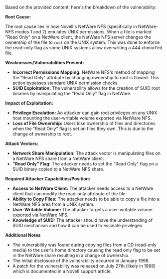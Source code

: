 Based on the provided content, here's the breakdown of the vulnerability:

**Root Cause:**

The root cause lies in how Novell's NetWare NFS (specifically in NetWare-NFS modes 1 and 2) emulates UNIX permissions. When a file is marked "Read Only" on a NetWare client, the NetWare NFS server changes the ownership of the file to `root` on the UNIX system. This was done to enforce the read-only flag as some UNIX systems allow overwriting a 444 chmod'ed file.

**Weaknesses/Vulnerabilities Present:**

*   **Incorrect Permissions Mapping:** NetWare NFS's method of mapping the "Read Only" attribute by changing ownership to root is flawed. This action bypasses standard UNIX permission checks.
*   **SUID Exploitation:** The vulnerability allows for the creation of SUID root binaries by manipulating the "Read Only" flag in NetWare.

**Impact of Exploitation:**

*   **Privilege Escalation:** An attacker can gain root privileges on any UNIX host mounting the user-writable volume exported via NetWare NFS.
*   **Loss of File Ownership:** Users lose ownership of files and directories when the "Read Only" flag is set on files they own. This is due to the change of ownership to root.

**Attack Vectors:**

*   **Network Share Manipulation:** The attack vector is manipulating files on a NetWare NFS share from a NetWare client.
*   **"Read Only" Flag:** The attacker needs to set the "Read Only" flag on a SUID binary copied to a NetWare NFS share.

**Required Attacker Capabilities/Position:**

*   **Access to NetWare Client:** The attacker needs access to a NetWare client that can modify the read-only attribute of the file.
*   **Ability to Copy Files:** The attacker needs to be able to copy a file into a NetWare NFS area from a UNIX system.
*   **User-Writable Volume:** The attacker targets a user-writable volume exported via NetWare NFS.
*   **Knowledge of SUID:** The attacker should have the understanding of SUID mechanism and how it can be used to escalate privileges.

**Additional Notes**

*   The vulnerability was found during copying files from a CD (read-only media) to the user's home directory causing the read only flag to be set in the NetWare share resulting in a change of ownership.
*   The initial disclosure of the vulnerability occurred in January 1998.
*   A patch for the vulnerability was released on July 27th (likely in 1998) which is documented in a Novell support article.